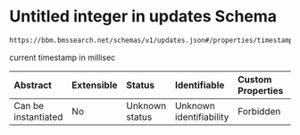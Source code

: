 # Untitled integer in updates Schema

```txt
https://bbm.bmssearch.net/schemas/v1/updates.json#/properties/timestamp
```

current timestamp in millisec

| Abstract            | Extensible | Status         | Identifiable            | Custom Properties | Additional Properties | Access Restrictions | Defined In                                                                          |
| :------------------ | :--------- | :------------- | :---------------------- | :---------------- | :-------------------- | :------------------ | :---------------------------------------------------------------------------------- |
| Can be instantiated | No         | Unknown status | Unknown identifiability | Forbidden         | Allowed               | none                | [updates.schema.json*](../../schemas/v1/updates.schema.json "open original schema") |
